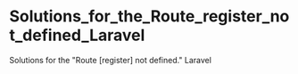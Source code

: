 # Solutions_for_the_Route_register_not_defined_Laravel
Solutions for the "Route [register] not defined." Laravel
